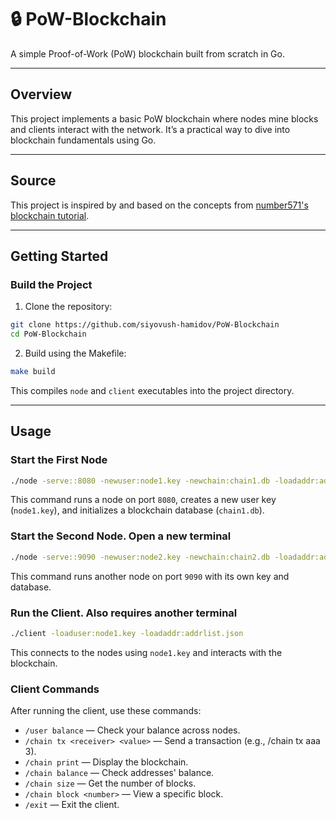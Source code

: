 # 🔒 PoW-Blockchain

A simple Proof-of-Work (PoW) blockchain built from scratch in Go.

---

## Overview

This project implements a basic PoW blockchain where nodes mine blocks and clients interact with the network. It’s a practical way to dive into blockchain fundamentals using Go.

---

## Source

This project is inspired by and based on the concepts from [number571's blockchain tutorial](https://github.com/number571/blockchain/blob/master/_example/blockchain.pdf).

---

## Getting Started
### Build the Project
1. Clone the repository:
```bash
git clone https://github.com/siyovush-hamidov/PoW-Blockchain
cd PoW-Blockchain
```
2. Build using the Makefile:
```bash
make build
```
This compiles `node` and `client` executables into the project directory.

---

## Usage

### Start the First Node

```bash
./node -serve::8080 -newuser:node1.key -newchain:chain1.db -loadaddr:addrlist.json
```
This command runs a node on port `8080`, creates a new user key (`node1.key`), and initializes a blockchain database (`chain1.db`).
### Start the Second Node. Open a new terminal
```bash
./node -serve::9090 -newuser:node2.key -newchain:chain2.db -loadaddr:addrlist.json
```
This command runs another node on port `9090` with its own key and database.
### Run the Client. Also requires another terminal
```bash
./client -loaduser:node1.key -loadaddr:addrlist.json
```
This connects to the nodes using `node1.key` and interacts with the blockchain.
### Client Commands
After running the client, use these commands:
- `/user balance` — Check your balance across nodes.
- `/chain tx <receiver> <value>` — Send a transaction (e.g., /chain tx aaa 3).
- `/chain print` — Display the blockchain.
- `/chain balance` — Check addresses' balance.
- `/chain size` — Get the number of blocks.
- `/chain block <number>` — View a specific block.
- `/exit` — Exit the client.